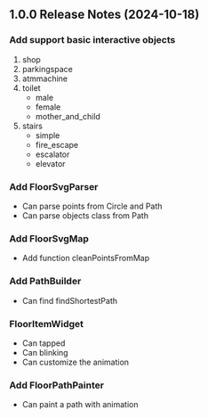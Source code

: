 <!-- markdownlint-disable MD041 -->

## 1.0.0 Release Notes (2024-10-18)

### Add support basic interactive objects

1) shop
2) parkingspace
3) atmmachine
4) toilet
    - male
    - female
    - mother_and_child
5) stairs
    - simple
    - fire_escape
    - escalator
    - elevator

### Add FloorSvgParser

- Can parse points from Circle and Path
- Can parse objects class from Path

### Add FloorSvgMap

- Add function cleanPointsFromMap

### Add PathBuilder

- Can find findShortestPath

### FloorItemWidget

- Can tapped
- Can blinking
- Can customize the animation

### Add FloorPathPainter

- Can paint a path with animation
